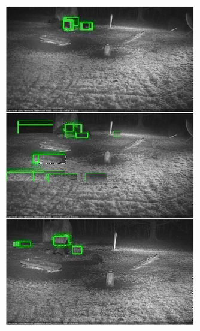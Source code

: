 ![20201112-174602-175605](in2/20201112/20201112-174602-175605_0_.jpg)
![20201112-175612-180616](in2/20201112/20201112-175612-180616_0_.jpg)
![20201112-180622-181627](in2/20201112/20201112-180622-181627_0_.jpg)
